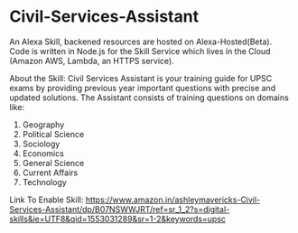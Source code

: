 # Civil-Services-Assistant
An Alexa Skill, backened resources are hosted on Alexa-Hosted(Beta). Code is written in Node.js for the Skill Service which lives in the Cloud (Amazon AWS, Lambda, an HTTPS service).

About the Skill: 
Civil Services Assistant is your training guide for UPSC exams by providing previous year important questions with precise and updated solutions. The Assistant consists of training questions on domains like:
1. Geography 
2. Political Science
3. Sociology
4. Economics
5. General Science
6. Current Affairs
7. Technology

Link To Enable Skill: https://www.amazon.in/ashleymavericks-Civil-Services-Assistant/dp/B07NSWWJRT/ref=sr_1_2?s=digital-skills&ie=UTF8&qid=1553031289&sr=1-2&keywords=upsc
